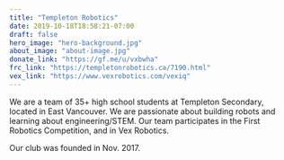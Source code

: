 ```yaml
---
title: "Templeton Robotics"
date: 2019-10-18T18:58:21-07:00
draft: false
hero_image: "hero-background.jpg"
about_image: "about-image.jpg" 
donate_link: "https://gf.me/u/vxbwha"
frc_link: "https://templetonrobotics.ca/7190.html"
vex_link: "https://www.vexrobotics.com/vexiq"
---
```


We are a team of 35+ high school students at Templeton Secondary, located in East Vancouver. We are passionate about building robots and learning about engineering/STEM. Our team participates in the First Robotics Competition, and in Vex Robotics.

Our club was founded in Nov. 2017.